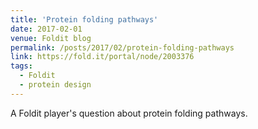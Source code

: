 ```yaml
---
title: 'Protein folding pathways'
date: 2017-02-01
venue: Foldit blog
permalink: /posts/2017/02/protein-folding-pathways
link: https://fold.it/portal/node/2003376
tags:
  - Foldit
  - protein design
---
```


A Foldit player's question about protein folding pathways.

